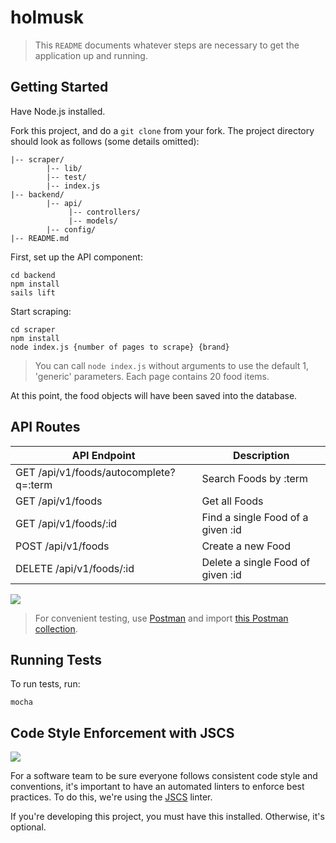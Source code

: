 holmusk 
========

> This `README` documents whatever steps are necessary to get the application up and running.

## Getting Started

Have Node.js installed.

Fork this project, and do a `git clone` from your fork. The project directory should look as follows (some details omitted):

```
|-- scraper/
		|-- lib/
		|-- test/
		|-- index.js
|-- backend/
		|-- api/
			 |-- controllers/
			 |-- models/
		|-- config/
|-- README.md

```

First, set up the API component:

```
cd backend
npm install
sails lift
```

Start scraping:

```
cd scraper
npm install
node index.js {number of pages to scrape} {brand}

```
> You can call `node index.js` without arguments to use the default 1, 'generic' parameters. Each page contains 20 food items.

At this point, the food objects will have been saved into the database. 

## API Routes

| API Endpoint                           | Description                       |
|----------------------------------------|-----------------------------------|
| GET /api/v1/foods/autocomplete?q=:term | Search Foods by :term             |
| GET /api/v1/foods                      | Get all Foods                     |
| GET /api/v1/foods/:id                  | Find a single Food of a given :id |
| POST /api/v1/foods                     | Create a new Food                 |
| DELETE /api/v1/foods/:id               | Delete a single Food of given :id |

![](http://i.imgur.com/3UQ0qIW.gif)

> For convenient testing, use [Postman](https://www.getpostman.com) and import [this Postman collection](https://www.getpostman.com/collections/fec63667ea5bceeec5b0).


## Running Tests

To run tests, run:

```
mocha
```

## Code Style Enforcement with JSCS

![](https://github.com/SublimeLinter/SublimeLinter-jscs/raw/master/demo.gif)

For a software team to be sure everyone follows consistent code style and conventions, it's important to have an automated linters to enforce best practices. To do this, we're using the [JSCS](https://github.com/SublimeLinter/SublimeLinter-jscs/) linter.

If you're developing this project, you must have this installed. Otherwise, it's optional.
